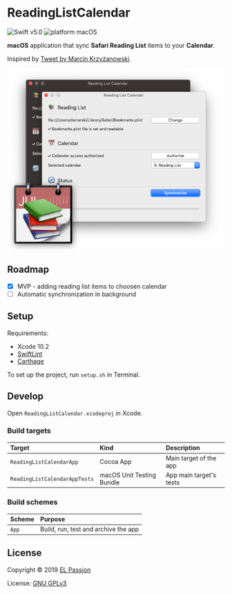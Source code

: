 # ReadingListCalendar

![Swift v5.0](https://img.shields.io/badge/swift-v5.0-orange.svg)
![platform macOS](https://img.shields.io/badge/platform-macOS-blue.svg)

**macOS** application that sync **Safari Reading List** items to your **Calendar**.

Inspired by [Tweet by Marcin Krzyżanowski](https://twitter.com/krzyzanowskim/status/1099679842860257280).

![Reading List Calendar App](Misc/screenshot-1.png)

## Roadmap

- [x] MVP - adding reading list items to choosen calendar
- [ ] Automatic synchronization in background

## Setup

Requirements: 

- Xcode 10.2
- [SwiftLint](https://github.com/realm/SwiftLint)
- [Carthage](https://github.com/Carthage/Carthage)

To set up the project, run `setup.sh` in Terminal.

## Develop

Open `ReadingListCalendar.xcodeproj` in Xcode.

### Build targets

|Target|Kind|Description|
|:--|:--|:--|
|`ReadingListCalendarApp`|Cocoa App|Main target of the app|
|`ReadingListCalendarAppTests`|macOS Unit Testing Bundle|App main target's tests|

### Build schemes

|Scheme|Purpose|
|:--|:--|
|`App`|Build, run, test and archive the app|

## License

Copyright © 2019 [EL Passion](https://www.elpassion.com)

License: [GNU GPLv3](LICENSE)
